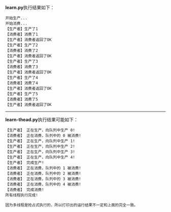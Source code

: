 **learn.py**执行结果如下：
```
开始生产...
开始消费...
【生产者】生产了1
【消费者】消费了1
【生产者】消费者返回了OK
【生产者】生产了2
【消费者】消费了2
【生产者】消费者返回了OK
【生产者】生产了3
【消费者】消费了3
【生产者】消费者返回了OK
【生产者】生产了4
【消费者】消费了4
【生产者】消费者返回了OK
【生产者】生产了5
【消费者】消费了5
【生产者】消费者返回了OK
```
---

**learn-thead.py**执行结果可能如下：

```
【生产者】 正在生产，向队列中生产 0!
【消费者】 正在消费，队列中的 0 被消费!
【生产者】 正在生产，向队列中生产 1!
【生产者】 正在生产，向队列中生产 2!
【生产者】 正在生产，向队列中生产 3!
【生产者】 正在生产，向队列中生产 4!
【生产者】 完成生产!
【消费者】 正在消费，队列中的 1 被消费!
【消费者】 正在消费，队列中的 2 被消费!
【消费者】 正在消费，队列中的 3 被消费!
【消费者】 正在消费，队列中的 4 被消费!
【消费者】 完成消费!
所有线程执行完成!
```

    因为多线程是抢占式执行的，所以打印出的运行结果不一定和上面的完全一致。